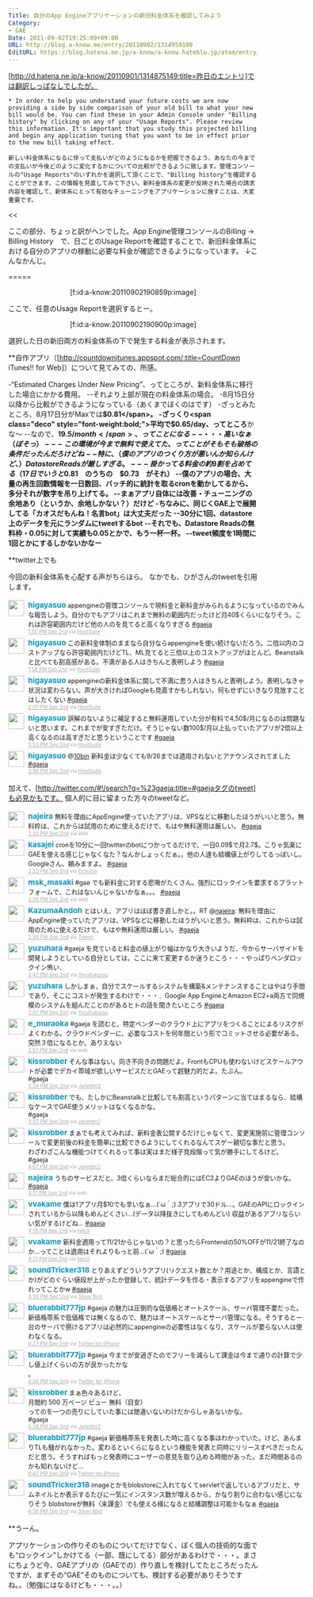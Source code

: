 ```yaml
---
Title: 自分のApp Engineアプリケーションの新旧料金体系を確認してみよう
Category:
- GAE
Date: 2011-09-02T19:25:09+09:00
URL: http://blog.a-know.me/entry/20110902/1314959109
EditURL: https://blog.hatena.ne.jp/a-know/a-know.hateblo.jp/atom/entry/12921228815727979469
---
```




[http://d.hatena.ne.jp/a-know/20110901/1314875149:title=昨日のエントリ]では翻訳しっぱなしでしたが。


>>
    * In order to help you understand your future costs we are now providing a side by side comparison of your old bill to what your new bill would be. You can find these in your Admin Console under "Billing history" by clicking on any of your "Usage Reports". Please review this information. It's important that you study this projected billing and begin any application tuning that you want to be in effect prior to the new bill taking effect.
    
    新しい料金体系になるに伴って支払いがどのようになるかを把握できるよう、あなたの今までの支払いが今後どのように変化するかについての比較ができるように致します。管理コンソールの"Usage Reports"のいずれかを選択して頂くことで、"Billing history"を確認することができます。この情報を見直してみて下さい。新料金体系の変更が反映された場合の請求内容を確認して、新体系にとって有効なチューニングをアプリケーションに施すことは、大変重要です。
<<


ここの部分、ちょっと訳がヘンでした。App Engine管理コンソールのBilling -> Billing History　で、日ごとのUsage Reportを確認することで、新旧料金体系における自分のアプリの稼動に必要な料金が確認できるようになっています。
↓こんなかんじ。

=====

<div align=center>
[f:id:a-know:20110902190859p:image]
</div>


ここで、任意のUsage Reportを選択するとー。


<div align=center>
[f:id:a-know:20110902190900p:image]
</div>


選択した日の新旧両方の料金体系の下で発生する料金が表示されます。



**自作アプリ（[http://countdownitunes.appspot.com/:title=CountDown iTunes!! for Web]）について見てみての、所感。

-“Estimated Charges Under New Pricing”、ってところが、新料金体系に移行した場合にかかる費用。
--それより上部が現在の料金体系の場合。
-8月15日分以降から比較ができるようになっている（あくまでぼくのはです）
-ざっとみたところ、8月17日分がMaxでは<span class="deco" style="font-weight:bold;">$0.81</span>。
-ざっくり<span class="deco" style="font-weight:bold;">平均で$0.65/day、ってところ</span>かな〜
--なので、<span class="deco" style="font-weight:bold;">$19.5/month</span>、ってことになる
--・・・高いなぁ（ぼそっ）
---この環境が今まで無料で使えてた、ってことがそもそも破格の条件だったんだろけどね
--特に、（僕のアプリのつくり方が悪いんか知らんけど、）Datastore Readsが厳しすぎる。
---掛かってる料金の約9割を占めてる（17日でいうと$0.81　のうちの　$0.73　がそれ）
--僕のアプリの場合、大量の再生回数情報を一日数回、バッチ的に統計を取るcronを動かしてるから、多分それが数字を吊り上げてる。
--まぁアプリ自体には改善・チューニングの余地あり（というか、余地しかない？）だけど
-ちなみに、同じくGAE上で展開してる「カオスだもんね！名言bot」は大丈夫だった
--30分に1回、datastore上のデータを元にランダムにtweetするbot
--それでも、Datastore Readsの無料枠・0.05に対して実績も0.05とかで、もう一杯一杯。
--tweet頻度を1時間に1回とかにするしかないかなー


**twitter上でも

今回の新料金体系を心配する声がちらほら。
なかでも、ひがさんのtweetを引用します。

<div align=center>
<ol id="div_table_01" class="matome row2" style="width:600px;text-align:left;border-bottom:1px solid #f5f5f5;list-style-type: none; padding-left: 0px;">
<li class="matome-tweet" style="border-top:1px solid #f5f5f5;min-height:34px;padding:3px 0px;clear:both;">
<div class="matome-icon" style="float:left;margin-right:8px;">
<a href="http://twitter.com/higayasuo"><img src="//usericons.relucks.org/twitter/higayasuo" height="32" width="32" style="vertical-align:text-top;border-style:none;"></a>
</div>
<span class="matome-status-body" style="display:block;width:560px;overflow:hidden;margin-left:40px;">
<div class="matome-status-content" style="font-size:0.9em;"><div class="entry-content">
<strong><a href="http://twitter.com/higayasuo" class="screen-name" style="font-size:1.2em;color:#0099cc;text-decoration: none;">higayasuo</a></strong> appengineの管理コンソールで現料金と新料金がみられるようになっているのでみんな報告しよう。自分のでもアプリはこれまで無料の範囲内だったけど月40$くらいになりそう。これは許容範囲内だけど他の人のを見てると高くなりすぎる <a href="http://twitter.com/#search?q=%23gaeja" target="_blank">#gaeja</a>
</div></div>
<div class="matome-status-data" style="font-size:x-small;">
<div class="matome-published timestamp" style="line-height:120%;">
<a class="matome-entry-date" href="http://twitter.com/higayasuo/status/109488238829371392" style="color:#a9a9a9;">1:50 PM Sep 2nd</a> <span class="matome-source" style="color:#a9a9a9;">via <a href="http://www.hootsuite.com" style="color:#a9a9a9;" rel="nofollow">HootSuite</a></span>
</div></div></span></li>
<li class="matome-tweet" style="border-top:1px solid #f5f5f5;min-height:34px;padding:3px 0px;clear:both;">
<div class="matome-icon" style="float:left;margin-right:8px;">
<a href="http://twitter.com/higayasuo"><img src="//usericons.relucks.org/twitter/higayasuo" height="32" width="32" style="vertical-align:text-top;border-style:none;"></a>
</div>
<span class="matome-status-body" style="display:block;width:560px;overflow:hidden;margin-left:40px;">
<div class="matome-status-content" style="font-size:0.9em;"><div class="entry-content">
<strong><a href="http://twitter.com/higayasuo" class="screen-name" style="font-size:1.2em;color:#0099cc;text-decoration: none;">higayasuo</a></strong> この新料金体制のままなら自分ならappengineを使い続けないだろう。二倍以内のコストアップなら許容範囲内だけどTL、ML見てると三倍以上のコストアップがほとんど。Beanstalkと比べても割高感がある。不満がある人はきちんと表明しよう <a href="http://twitter.com/#search?q=%23gaeja" target="_blank">#gaeja</a>
</div></div>
<div class="matome-status-data" style="font-size:x-small;">
<div class="matome-published timestamp" style="line-height:120%;">
<a class="matome-entry-date" href="http://twitter.com/higayasuo/status/109490256709038080" style="color:#a9a9a9;">1:58 PM Sep 2nd</a> <span class="matome-source" style="color:#a9a9a9;">via <a href="http://www.hootsuite.com" style="color:#a9a9a9;" rel="nofollow">HootSuite</a></span>
</div></div></span></li>
<li class="matome-tweet" style="border-top:1px solid #f5f5f5;min-height:34px;padding:3px 0px;clear:both;">
<div class="matome-icon" style="float:left;margin-right:8px;">
<a href="http://twitter.com/higayasuo"><img src="//usericons.relucks.org/twitter/higayasuo" height="32" width="32" style="vertical-align:text-top;border-style:none;"></a>
</div>
<span class="matome-status-body" style="display:block;width:560px;overflow:hidden;margin-left:40px;">
<div class="matome-status-content" style="font-size:0.9em;"><div class="entry-content">
<strong><a href="http://twitter.com/higayasuo" class="screen-name" style="font-size:1.2em;color:#0099cc;text-decoration: none;">higayasuo</a></strong> appengineの新料金体系に関して不満に思う人はきちんと表明しよう。表明しなきゃ状況は変わらない。声が大きければGoogleも見直すかもしれない。何もせずにいきなり見放すことはしたくない <a href="http://twitter.com/#search?q=%23gaeja" target="_blank">#gaeja</a>
</div></div>
<div class="matome-status-data" style="font-size:x-small;">
<div class="matome-published timestamp" style="line-height:120%;">
<a class="matome-entry-date" href="http://twitter.com/higayasuo/status/109492625735811072" style="color:#a9a9a9;">2:07 PM Sep 2nd</a> <span class="matome-source" style="color:#a9a9a9;">via <a href="http://www.hootsuite.com" style="color:#a9a9a9;" rel="nofollow">HootSuite</a></span>
</div></div></span></li>
<li class="matome-tweet" style="border-top:1px solid #f5f5f5;min-height:34px;padding:3px 0px;clear:both;">
<div class="matome-icon" style="float:left;margin-right:8px;">
<a href="http://twitter.com/higayasuo"><img src="//usericons.relucks.org/twitter/higayasuo" height="32" width="32" style="vertical-align:text-top;border-style:none;"></a>
</div>
<span class="matome-status-body" style="display:block;width:560px;overflow:hidden;margin-left:40px;">
<div class="matome-status-content" style="font-size:0.9em;"><div class="entry-content">
<strong><a href="http://twitter.com/higayasuo" class="screen-name" style="font-size:1.2em;color:#0099cc;text-decoration: none;">higayasuo</a></strong> 誤解のないように補足すると無料運用していた分が有料で4,50$/月になるのは問題ないと思います。これまでが安すぎただけ。そうじゃない数100$/月以上払っていたアプリが2倍以上高くなるのは高すぎだと思うということです <a href="http://twitter.com/#search?q=%23gaeja" target="_blank">#gaeja</a>
</div></div>
<div class="matome-status-data" style="font-size:x-small;">
<div class="matome-published timestamp" style="line-height:120%;">
<a class="matome-entry-date" href="http://twitter.com/higayasuo/status/109514335679819776" style="color:#a9a9a9;">3:33 PM Sep 2nd</a> <span class="matome-source" style="color:#a9a9a9;">via <a href="http://www.hootsuite.com" style="color:#a9a9a9;" rel="nofollow">HootSuite</a></span>
</div></div></span></li>
<li class="matome-tweet" style="border-top:1px solid #f5f5f5;min-height:34px;padding:3px 0px;clear:both;">
<div class="matome-icon" style="float:left;margin-right:8px;">
<a href="http://twitter.com/higayasuo"><img src="//usericons.relucks.org/twitter/higayasuo" height="32" width="32" style="vertical-align:text-top;border-style:none;"></a>
</div>
<span class="matome-status-body" style="display:block;width:560px;overflow:hidden;margin-left:40px;">
<div class="matome-status-content" style="font-size:0.9em;"><div class="entry-content">
<strong><a href="http://twitter.com/higayasuo" class="screen-name" style="font-size:1.2em;color:#0099cc;text-decoration: none;">higayasuo</a></strong> @<a href="http://twitter.com/10bin" target="_blank">10bin</a> 新料金は少なくても9/26までは適用されないとアナウンスされてました <a href="http://twitter.com/#search?q=%23gaeja" target="_blank">#gaeja</a>
</div></div>
<div class="matome-status-data" style="font-size:x-small;">
<div class="matome-published timestamp" style="line-height:120%;">
<a class="matome-entry-date" href="http://twitter.com/higayasuo/status/109514910991523841" style="color:#a9a9a9;">3:36 PM Sep 2nd</a> <span class="matome-source" style="color:#a9a9a9;">via <a href="http://www.hootsuite.com" style="color:#a9a9a9;" rel="nofollow">HootSuite</a></span>
</div></div></span></li>
</ol></div>



加えて、[http://twitter.com/#!/search?q=%23gaeja:title=#gaejaタグのtweet]も必見かもです。
個人的に目に留まった方々のtweetなど。

<div align=center>
<ol id="div_table_01" class="matome row2" style="width:600px;text-align:left;border-bottom:1px solid #f5f5f5;list-style-type: none; padding-left: 0px;">
<li class="matome-tweet" style="border-top:1px solid #f5f5f5;min-height:34px;padding:3px 0px;clear:both;">
<div class="matome-icon" style="float:left;margin-right:8px;">
<a href="http://twitter.com/najeira"><img src="//usericons.relucks.org/twitter/najeira" height="32" width="32" style="vertical-align:text-top;border-style:none;"></a>
</div>
<span class="matome-status-body" style="display:block;width:560px;overflow:hidden;margin-left:40px;">
<div class="matome-status-content" style="font-size:0.9em;"><div class="entry-content">
<strong><a href="http://twitter.com/najeira" class="screen-name" style="font-size:1.2em;color:#0099cc;text-decoration: none;">najeira</a></strong> 無料を理由にAppEngine使っていたアプリは、VPSなどに移動したほうがいいと思う。無料枠は、これからは試用のために使えるだけで、もはや無料運用は厳しい。 <a href="http://twitter.com/#search?q=%23gaeja" target="_blank">#gaeja</a>
</div></div>
<div class="matome-status-data" style="font-size:x-small;">
<div class="matome-published timestamp" style="line-height:120%;">
<a class="matome-entry-date" href="http://twitter.com/najeira/status/109495891857121280" style="color:#a9a9a9;">2:20 PM Sep 2nd</a> <span class="matome-source" style="color:#a9a9a9;">via web</span>
</div></div></span></li>
<li class="matome-tweet" style="border-top:1px solid #f5f5f5;min-height:34px;padding:3px 0px;clear:both;">
<div class="matome-icon" style="float:left;margin-right:8px;">
<a href="http://twitter.com/kasajei"><img src="//usericons.relucks.org/twitter/kasajei" height="32" width="32" style="vertical-align:text-top;border-style:none;"></a>
</div>
<span class="matome-status-body" style="display:block;width:560px;overflow:hidden;margin-left:40px;">
<div class="matome-status-content" style="font-size:0.9em;"><div class="entry-content">
<strong><a href="http://twitter.com/kasajei" class="screen-name" style="font-size:1.2em;color:#0099cc;text-decoration: none;">kasajei</a></strong> cronを10分に一回twitterのbotにつかってるだけで、一日0.09$で月2.7$。こりゃ気楽にGAEを使える感じじゃなくなた？なんかしょっくだぁ。。他の人達も結構値上がりしてるっぽいし。Googleさん、頼みますよ。 <a href="http://twitter.com/#search?q=%23gaeja" target="_blank">#gaeja</a>
</div></div>
<div class="matome-status-data" style="font-size:x-small;">
<div class="matome-published timestamp" style="line-height:120%;">
<a class="matome-entry-date" href="http://twitter.com/kasajei/status/109495906138734592" style="color:#a9a9a9;">2:20 PM Sep 2nd</a> <span class="matome-source" style="color:#a9a9a9;">via <a href="http://www.echofon.com/" style="color:#a9a9a9;" rel="nofollow">Echofon</a></span>
</div></div></span></li>
<li class="matome-tweet" style="border-top:1px solid #f5f5f5;min-height:34px;padding:3px 0px;clear:both;">
<div class="matome-icon" style="float:left;margin-right:8px;">
<a href="http://twitter.com/msk_masaki"><img src="//usericons.relucks.org/twitter/msk_masaki" height="32" width="32" style="vertical-align:text-top;border-style:none;"></a>
</div>
<span class="matome-status-body" style="display:block;width:560px;overflow:hidden;margin-left:40px;">
<div class="matome-status-content" style="font-size:0.9em;"><div class="entry-content">
<strong><a href="http://twitter.com/msk_masaki" class="screen-name" style="font-size:1.2em;color:#0099cc;text-decoration: none;">msk_masaki</a></strong> #gae でも新料金に対する悲鳴がたくさん。強烈にロックインを要求するプラットフォームで、これはないんじゃないかなぁ。。。 <a href="http://twitter.com/#search?q=%23gaeja" target="_blank">#gaeja</a>
</div></div>
<div class="matome-status-data" style="font-size:x-small;">
<div class="matome-published timestamp" style="line-height:120%;">
<a class="matome-entry-date" href="http://twitter.com/msk_masaki/status/109498212682969088" style="color:#a9a9a9;">2:29 PM Sep 2nd</a> <span class="matome-source" style="color:#a9a9a9;">via web</span>
</div></div></span></li>
<li class="matome-tweet" style="border-top:1px solid #f5f5f5;min-height:34px;padding:3px 0px;clear:both;">
<div class="matome-icon" style="float:left;margin-right:8px;">
<a href="http://twitter.com/KazumaAndoh"><img src="//usericons.relucks.org/twitter/KazumaAndoh" height="32" width="32" style="vertical-align:text-top;border-style:none;"></a>
</div>
<span class="matome-status-body" style="display:block;width:560px;overflow:hidden;margin-left:40px;">
<div class="matome-status-content" style="font-size:0.9em;"><div class="entry-content">
<strong><a href="http://twitter.com/KazumaAndoh" class="screen-name" style="font-size:1.2em;color:#0099cc;text-decoration: none;">KazumaAndoh</a></strong> とはいえ、アプリはほぼ書き直しかと。。RT @<a href="http://twitter.com/najeira" target="_blank">najeira</a>: 無料を理由にAppEngine使っていたアプリは、VPSなどに移動したほうがいいと思う。無料枠は、これからは試用のために使えるだけで、もはや無料運用は厳しい。 <a href="http://twitter.com/#search?q=%23gaeja" target="_blank">#gaeja</a>
</div></div>
<div class="matome-status-data" style="font-size:x-small;">
<div class="matome-published timestamp" style="line-height:120%;">
<a class="matome-entry-date" href="http://twitter.com/KazumaAndoh/status/109498435547312128" style="color:#a9a9a9;">2:30 PM Sep 2nd</a> <span class="matome-source" style="color:#a9a9a9;">via <a href="http://sourceforge.jp/projects/tween/wiki/FrontPage" style="color:#a9a9a9;" rel="nofollow">Tween</a></span>
</div></div></span></li>
<li class="matome-tweet" style="border-top:1px solid #f5f5f5;min-height:34px;padding:3px 0px;clear:both;">
<div class="matome-icon" style="float:left;margin-right:8px;">
<a href="http://twitter.com/yuzuhara"><img src="//usericons.relucks.org/twitter/yuzuhara" height="32" width="32" style="vertical-align:text-top;border-style:none;"></a>
</div>
<span class="matome-status-body" style="display:block;width:560px;overflow:hidden;margin-left:40px;">
<div class="matome-status-content" style="font-size:0.9em;"><div class="entry-content">
<strong><a href="http://twitter.com/yuzuhara" class="screen-name" style="font-size:1.2em;color:#0099cc;text-decoration: none;">yuzuhara</a></strong> #gaeja を見ていると料金の値上がり幅はかなり大きいようだ．今からサーバサイドを開発しようとしている自分としては，ここに来て変更するか迷うところ・・・やっぱりベンダロックイン怖い．
</div></div>
<div class="matome-status-data" style="font-size:x-small;">
<div class="matome-published timestamp" style="line-height:120%;">
<a class="matome-entry-date" href="http://twitter.com/yuzuhara/status/109501459820838912" style="color:#a9a9a9;">2:42 PM Sep 2nd</a> <span class="matome-source" style="color:#a9a9a9;">via <a href="http://sites.google.com/site/yorufukurou/" style="color:#a9a9a9;" rel="nofollow">YoruFukurou</a></span>
</div></div></span></li>
<li class="matome-tweet" style="border-top:1px solid #f5f5f5;min-height:34px;padding:3px 0px;clear:both;">
<div class="matome-icon" style="float:left;margin-right:8px;">
<a href="http://twitter.com/yuzuhara"><img src="//usericons.relucks.org/twitter/yuzuhara" height="32" width="32" style="vertical-align:text-top;border-style:none;"></a>
</div>
<span class="matome-status-body" style="display:block;width:560px;overflow:hidden;margin-left:40px;">
<div class="matome-status-content" style="font-size:0.9em;"><div class="entry-content">
<strong><a href="http://twitter.com/yuzuhara" class="screen-name" style="font-size:1.2em;color:#0099cc;text-decoration: none;">yuzuhara</a></strong> しかしまぁ，自分でスケールするシステムを構築&amp;メンテナンスすることはやはり手間であり，そこにコストが発生するわけで・・・．Google App EngineとAmazon EC2+a両方で同規模のシステムを組んだことのがあるヒトの話を聞きたいところ <a href="http://twitter.com/#search?q=%23gaeja" target="_blank">#gaeja</a>
</div></div>
<div class="matome-status-data" style="font-size:x-small;">
<div class="matome-published timestamp" style="line-height:120%;">
<a class="matome-entry-date" href="http://twitter.com/yuzuhara/status/109502601640415233" style="color:#a9a9a9;">2:47 PM Sep 2nd</a> <span class="matome-source" style="color:#a9a9a9;">via <a href="http://sites.google.com/site/yorufukurou/" style="color:#a9a9a9;" rel="nofollow">YoruFukurou</a></span>
</div></div></span></li>
<li class="matome-tweet" style="border-top:1px solid #f5f5f5;min-height:34px;padding:3px 0px;clear:both;">
<div class="matome-icon" style="float:left;margin-right:8px;">
<a href="http://twitter.com/e_muraoka"><img src="//usericons.relucks.org/twitter/e_muraoka" height="32" width="32" style="vertical-align:text-top;border-style:none;"></a>
</div>
<span class="matome-status-body" style="display:block;width:560px;overflow:hidden;margin-left:40px;">
<div class="matome-status-content" style="font-size:0.9em;"><div class="entry-content">
<strong><a href="http://twitter.com/e_muraoka" class="screen-name" style="font-size:1.2em;color:#0099cc;text-decoration: none;">e_muraoka</a></strong> #gaeja を読むと、特定ベンダーのクラウド上にアプリをつくることによるリスクがよくわかる。クラウドベンダーに、必要なコストを何年間という形でコミットさせる必要がある。突然３倍になるとか、ありえない
</div></div>
<div class="matome-status-data" style="font-size:x-small;">
<div class="matome-published timestamp" style="line-height:120%;">
<a class="matome-entry-date" href="http://twitter.com/e_muraoka/status/109505315338334208" style="color:#a9a9a9;">2:57 PM Sep 2nd</a> <span class="matome-source" style="color:#a9a9a9;">via web</span>
</div></div></span></li>
<li class="matome-tweet" style="border-top:1px solid #f5f5f5;min-height:34px;padding:3px 0px;clear:both;">
<div class="matome-icon" style="float:left;margin-right:8px;">
<a href="http://twitter.com/kissrobber"><img src="//usericons.relucks.org/twitter/kissrobber" height="32" width="32" style="vertical-align:text-top;border-style:none;"></a>
</div>
<span class="matome-status-body" style="display:block;width:560px;overflow:hidden;margin-left:40px;">
<div class="matome-status-content" style="font-size:0.9em;"><div class="entry-content">
<strong><a href="http://twitter.com/kissrobber" class="screen-name" style="font-size:1.2em;color:#0099cc;text-decoration: none;">kissrobber</a></strong> そんな事はない。向き不向きの問題だよ。FrontもCPUも使わないけどスケールアウトが必要でデカイ帯域が欲しいサービスだとGAEって超魅力的だよ。たぶん。<br>#gaeja
</div></div>
<div class="matome-status-data" style="font-size:x-small;">
<div class="matome-published timestamp" style="line-height:120%;">
<a class="matome-entry-date" href="http://twitter.com/kissrobber/status/109514507977637888" style="color:#a9a9a9;">3:34 PM Sep 2nd</a> <span class="matome-source" style="color:#a9a9a9;">via <a href="http://janetter.net/" style="color:#a9a9a9;" rel="nofollow">Janetter2</a></span>
</div></div></span></li>
<li class="matome-tweet" style="border-top:1px solid #f5f5f5;min-height:34px;padding:3px 0px;clear:both;">
<div class="matome-icon" style="float:left;margin-right:8px;">
<a href="http://twitter.com/kissrobber"><img src="//usericons.relucks.org/twitter/kissrobber" height="32" width="32" style="vertical-align:text-top;border-style:none;"></a>
</div>
<span class="matome-status-body" style="display:block;width:560px;overflow:hidden;margin-left:40px;">
<div class="matome-status-content" style="font-size:0.9em;"><div class="entry-content">
<strong><a href="http://twitter.com/kissrobber" class="screen-name" style="font-size:1.2em;color:#0099cc;text-decoration: none;">kissrobber</a></strong> でも、たしかにBeanstalkと比較しても割高というパターンに当てはまるなら、結構なケースでGAE使うメリットはなくなるかな。<br>#gaeja
</div></div>
<div class="matome-status-data" style="font-size:x-small;">
<div class="matome-published timestamp" style="line-height:120%;">
<a class="matome-entry-date" href="http://twitter.com/kissrobber/status/109515258086952960" style="color:#a9a9a9;">3:37 PM Sep 2nd</a> <span class="matome-source" style="color:#a9a9a9;">via <a href="http://janetter.net/" style="color:#a9a9a9;" rel="nofollow">Janetter2</a></span>
</div></div></span></li>
<li class="matome-tweet" style="border-top:1px solid #f5f5f5;min-height:34px;padding:3px 0px;clear:both;">
<div class="matome-icon" style="float:left;margin-right:8px;">
<a href="http://twitter.com/kissrobber"><img src="//usericons.relucks.org/twitter/kissrobber" height="32" width="32" style="vertical-align:text-top;border-style:none;"></a>
</div>
<span class="matome-status-body" style="display:block;width:560px;overflow:hidden;margin-left:40px;">
<div class="matome-status-content" style="font-size:0.9em;"><div class="entry-content">
<strong><a href="http://twitter.com/kissrobber" class="screen-name" style="font-size:1.2em;color:#0099cc;text-decoration: none;">kissrobber</a></strong> まぁでも考えてみれば、新料金表公開するだけじゃなくて、変更実施前に管理コンソールで変更前後の料金を簡単に比較できるようにしてくれるなんてスゲー親切な事だと思う。<br>わざわざこんな機能つけてくれるって事は実はまだ様子見段階って気が勝手にしてるけど。<br>#gaeja
</div></div>
<div class="matome-status-data" style="font-size:x-small;">
<div class="matome-published timestamp" style="line-height:120%;">
<a class="matome-entry-date" href="http://twitter.com/kissrobber/status/109522795121229824" style="color:#a9a9a9;">4:07 PM Sep 2nd</a> <span class="matome-source" style="color:#a9a9a9;">via <a href="http://janetter.net/" style="color:#a9a9a9;" rel="nofollow">Janetter2</a></span>
</div></div></span></li>
<li class="matome-tweet" style="border-top:1px solid #f5f5f5;min-height:34px;padding:3px 0px;clear:both;">
<div class="matome-icon" style="float:left;margin-right:8px;">
<a href="http://twitter.com/najeira"><img src="//usericons.relucks.org/twitter/najeira" height="32" width="32" style="vertical-align:text-top;border-style:none;"></a>
</div>
<span class="matome-status-body" style="display:block;width:560px;overflow:hidden;margin-left:40px;">
<div class="matome-status-content" style="font-size:0.9em;"><div class="entry-content">
<strong><a href="http://twitter.com/najeira" class="screen-name" style="font-size:1.2em;color:#0099cc;text-decoration: none;">najeira</a></strong> うちのサービスだと、3倍くらいならまだ総合的にはEC2よりGAEのほうが安いかな。 <a href="http://twitter.com/#search?q=%23gaeja" target="_blank">#gaeja</a>
</div></div>
<div class="matome-status-data" style="font-size:x-small;">
<div class="matome-published timestamp" style="line-height:120%;">
<a class="matome-entry-date" href="http://twitter.com/najeira/status/109525435959881728" style="color:#a9a9a9;">4:17 PM Sep 2nd</a> <span class="matome-source" style="color:#a9a9a9;">via web</span>
</div></div></span></li>
<li class="matome-tweet" style="border-top:1px solid #f5f5f5;min-height:34px;padding:3px 0px;clear:both;">
<div class="matome-icon" style="float:left;margin-right:8px;">
<a href="http://twitter.com/vvakame"><img src="//usericons.relucks.org/twitter/vvakame" height="32" width="32" style="vertical-align:text-top;border-style:none;"></a>
</div>
<span class="matome-status-body" style="display:block;width:560px;overflow:hidden;margin-left:40px;">
<div class="matome-status-content" style="font-size:0.9em;"><div class="entry-content">
<strong><a href="http://twitter.com/vvakame" class="screen-name" style="font-size:1.2em;color:#0099cc;text-decoration: none;">vvakame</a></strong> 僕は1アプリ月$10でも辛いなぁ…(´ω｀;) 3アプリで30ドル…。GAEのAPIにロックインされているから以降もめんどくさい…(データ以降抜きにしてもめんどい) 収益があるアプリならいい気がするけどね… <a href="http://twitter.com/#search?q=%23gaeja" target="_blank">#gaeja</a>
</div></div>
<div class="matome-status-data" style="font-size:x-small;">
<div class="matome-published timestamp" style="line-height:120%;">
<a class="matome-entry-date" href="http://twitter.com/vvakame/status/109525717217316864" style="color:#a9a9a9;">4:19 PM Sep 2nd</a> <span class="matome-source" style="color:#a9a9a9;">via <a href="http://www.geocities.jp/twicli/" style="color:#a9a9a9;" rel="nofollow">twicli</a></span>
</div></div></span></li>
<li class="matome-tweet" style="border-top:1px solid #f5f5f5;min-height:34px;padding:3px 0px;clear:both;">
<div class="matome-icon" style="float:left;margin-right:8px;">
<a href="http://twitter.com/vvakame"><img src="//usericons.relucks.org/twitter/vvakame" height="32" width="32" style="vertical-align:text-top;border-style:none;"></a>
</div>
<span class="matome-status-body" style="display:block;width:560px;overflow:hidden;margin-left:40px;">
<div class="matome-status-content" style="font-size:0.9em;"><div class="entry-content">
<strong><a href="http://twitter.com/vvakame" class="screen-name" style="font-size:1.2em;color:#0099cc;text-decoration: none;">vvakame</a></strong> 新料金適用って11/21からじゃないの？と思ったらFrontendの50%OFFが11/21終了なのか…ってことは適用はそれよりもっと前…(´ω｀;) <a href="http://twitter.com/#search?q=%23gaeja" target="_blank">#gaeja</a>
</div></div>
<div class="matome-status-data" style="font-size:x-small;">
<div class="matome-published timestamp" style="line-height:120%;">
<a class="matome-entry-date" href="http://twitter.com/vvakame/status/109526225113980928" style="color:#a9a9a9;">4:21 PM Sep 2nd</a> <span class="matome-source" style="color:#a9a9a9;">via <a href="http://www.geocities.jp/twicli/" style="color:#a9a9a9;" rel="nofollow">twicli</a></span>
</div></div></span></li>
<li class="matome-tweet" style="border-top:1px solid #f5f5f5;min-height:34px;padding:3px 0px;clear:both;">
<div class="matome-icon" style="float:left;margin-right:8px;">
<a href="http://twitter.com/soundTricker318"><img src="//usericons.relucks.org/twitter/soundTricker318" height="32" width="32" style="vertical-align:text-top;border-style:none;"></a>
</div>
<span class="matome-status-body" style="display:block;width:560px;overflow:hidden;margin-left:40px;">
<div class="matome-status-content" style="font-size:0.9em;"><div class="entry-content">
<strong><a href="http://twitter.com/soundTricker318" class="screen-name" style="font-size:1.2em;color:#0099cc;text-decoration: none;">soundTricker318</a></strong> とりあえずどういうアプリ(リクエスト数とか？用途とか、構成とか、言語とか)がどのぐらい値段が上がったか登録して、統計データを作る・表示するアプリをappengineで作れってことかw <a href="http://twitter.com/#search?q=%23gaeja" target="_blank">#gaeja</a>
</div></div>
<div class="matome-status-data" style="font-size:x-small;">
<div class="matome-published timestamp" style="line-height:120%;">
<a class="matome-entry-date" href="http://twitter.com/soundTricker318/status/109527550740529152" style="color:#a9a9a9;">4:26 PM Sep 2nd</a> <span class="matome-source" style="color:#a9a9a9;">via <a href="https://chrome.google.com/extensions/detail/encaiiljifbdbjlphpgpiimidegddhic" style="color:#a9a9a9;" rel="nofollow">Silver Bird</a></span>
</div></div></span></li>
<li class="matome-tweet" style="border-top:1px solid #f5f5f5;min-height:34px;padding:3px 0px;clear:both;">
<div class="matome-icon" style="float:left;margin-right:8px;">
<a href="http://twitter.com/bluerabbit777jp"><img src="//usericons.relucks.org/twitter/bluerabbit777jp" height="32" width="32" style="vertical-align:text-top;border-style:none;"></a>
</div>
<span class="matome-status-body" style="display:block;width:560px;overflow:hidden;margin-left:40px;">
<div class="matome-status-content" style="font-size:0.9em;"><div class="entry-content">
<strong><a href="http://twitter.com/bluerabbit777jp" class="screen-name" style="font-size:1.2em;color:#0099cc;text-decoration: none;">bluerabbit777jp</a></strong> #gaeja の魅力は圧倒的な低価格とオートスケール、サーバ管理不要だった。新価格帯系で低価格では無くなるので、魅力はオートスケールとサーバ管理になる。そうすると一台のサーバで捌けるアプリは必然的にappengineの必要性はなくなり、スケールが要らない人は使わなくなる。
</div></div>
<div class="matome-status-data" style="font-size:x-small;">
<div class="matome-published timestamp" style="line-height:120%;">
<a class="matome-entry-date" href="http://twitter.com/bluerabbit777jp/status/109558114486984704" style="color:#a9a9a9;">6:27 PM Sep 2nd</a> <span class="matome-source" style="color:#a9a9a9;">via <a href="http://twitter.com/#!/download/iphone" style="color:#a9a9a9;" rel="nofollow">Twitter for iPhone</a></span>
</div></div></span></li>
<li class="matome-tweet" style="border-top:1px solid #f5f5f5;min-height:34px;padding:3px 0px;clear:both;">
<div class="matome-icon" style="float:left;margin-right:8px;">
<a href="http://twitter.com/bluerabbit777jp"><img src="//usericons.relucks.org/twitter/bluerabbit777jp" height="32" width="32" style="vertical-align:text-top;border-style:none;"></a>
</div>
<span class="matome-status-body" style="display:block;width:560px;overflow:hidden;margin-left:40px;">
<div class="matome-status-content" style="font-size:0.9em;"><div class="entry-content">
<strong><a href="http://twitter.com/bluerabbit777jp" class="screen-name" style="font-size:1.2em;color:#0099cc;text-decoration: none;">bluerabbit777jp</a></strong> #gaeja 今までが安過ぎたのでフリーを減らして課金は今まで通りの計算で少し値上げくらいの方が良かったかな<br>。
</div></div>
<div class="matome-status-data" style="font-size:x-small;">
<div class="matome-published timestamp" style="line-height:120%;">
<a class="matome-entry-date" href="http://twitter.com/bluerabbit777jp/status/109560193989353472" style="color:#a9a9a9;">6:36 PM Sep 2nd</a> <span class="matome-source" style="color:#a9a9a9;">via <a href="http://twitter.com/#!/download/iphone" style="color:#a9a9a9;" rel="nofollow">Twitter for iPhone</a></span>
</div></div></span></li>
<li class="matome-tweet" style="border-top:1px solid #f5f5f5;min-height:34px;padding:3px 0px;clear:both;">
<div class="matome-icon" style="float:left;margin-right:8px;">
<a href="http://twitter.com/kissrobber"><img src="//usericons.relucks.org/twitter/kissrobber" height="32" width="32" style="vertical-align:text-top;border-style:none;"></a>
</div>
<span class="matome-status-body" style="display:block;width:560px;overflow:hidden;margin-left:40px;">
<div class="matome-status-content" style="font-size:0.9em;"><div class="entry-content">
<strong><a href="http://twitter.com/kissrobber" class="screen-name" style="font-size:1.2em;color:#0099cc;text-decoration: none;">kissrobber</a></strong> まぁ色々あるけど、<br>月間約 500 万ページ ビュー 無料（目安）<br>ってのを一つの売りにしていた事には間違いないわけだからしゃあないかな。<br>#gaeja
</div></div>
<div class="matome-status-data" style="font-size:x-small;">
<div class="matome-published timestamp" style="line-height:120%;">
<a class="matome-entry-date" href="http://twitter.com/kissrobber/status/109560791207919616" style="color:#a9a9a9;">6:38 PM Sep 2nd</a> <span class="matome-source" style="color:#a9a9a9;">via <a href="http://janetter.net/" style="color:#a9a9a9;" rel="nofollow">Janetter2</a></span>
</div></div></span></li>
<li class="matome-tweet" style="border-top:1px solid #f5f5f5;min-height:34px;padding:3px 0px;clear:both;">
<div class="matome-icon" style="float:left;margin-right:8px;">
<a href="http://twitter.com/bluerabbit777jp"><img src="//usericons.relucks.org/twitter/bluerabbit777jp" height="32" width="32" style="vertical-align:text-top;border-style:none;"></a>
</div>
<span class="matome-status-body" style="display:block;width:560px;overflow:hidden;margin-left:40px;">
<div class="matome-status-content" style="font-size:0.9em;"><div class="entry-content">
<strong><a href="http://twitter.com/bluerabbit777jp" class="screen-name" style="font-size:1.2em;color:#0099cc;text-decoration: none;">bluerabbit777jp</a></strong> #gaeja 新価格帯系を発表した時に高くなる事はわかっていた。けど、あんまりTLも騒がれなかった。変わるといくらになるという機能を発表と同時にリリースすべきだったんだと思う。そうすればもっと発表時にユーザーの意見を取り込める時間があった。まだ時間あるのかも知れないけど...
</div></div>
<div class="matome-status-data" style="font-size:x-small;">
<div class="matome-published timestamp" style="line-height:120%;">
<a class="matome-entry-date" href="http://twitter.com/bluerabbit777jp/status/109563081604071424" style="color:#a9a9a9;">6:47 PM Sep 2nd</a> <span class="matome-source" style="color:#a9a9a9;">via <a href="http://twitter.com/#!/download/iphone" style="color:#a9a9a9;" rel="nofollow">Twitter for iPhone</a></span>
</div></div></span></li>
<li class="matome-tweet" style="border-top:1px solid #f5f5f5;min-height:34px;padding:3px 0px;clear:both;">
<div class="matome-icon" style="float:left;margin-right:8px;">
<a href="http://twitter.com/soundTricker318"><img src="//usericons.relucks.org/twitter/soundTricker318" height="32" width="32" style="vertical-align:text-top;border-style:none;"></a>
</div>
<span class="matome-status-body" style="display:block;width:560px;overflow:hidden;margin-left:40px;">
<div class="matome-status-content" style="font-size:0.9em;"><div class="entry-content">
<strong><a href="http://twitter.com/soundTricker318" class="screen-name" style="font-size:1.2em;color:#0099cc;text-decoration: none;">soundTricker318</a></strong> imageとかをblobstoreに入れてなくてservletで返しているアプリだと、サムネイルとか表示するたびに一気にインスタンス数が増えるから、かなり割りに合わない感じになりそう blobstoreが無料（未課金）でも使える様になると結構調整は可能かもなぁ <a href="http://twitter.com/#search?q=%23gaeja" target="_blank">#gaeja</a>
</div></div>
<div class="matome-status-data" style="font-size:x-small;">
<div class="matome-published timestamp" style="line-height:120%;">
<a class="matome-entry-date" href="http://twitter.com/soundTricker318/status/109565739916197888" style="color:#a9a9a9;">6:58 PM Sep 2nd</a> <span class="matome-source" style="color:#a9a9a9;">via <a href="https://chrome.google.com/extensions/detail/encaiiljifbdbjlphpgpiimidegddhic" style="color:#a9a9a9;" rel="nofollow">Silver Bird</a></span>
</div></div></span></li>
</ol></div>



**うーん。

アプリケーションの作りそのものについてだけでなく、ぼく個人の技術的な面でも“ロックイン”しかけてる（一部、既にしてる）部分があるわけで・・・。まさにちょうど今、GAEアプリの（GAEでの）作り直しを検討してたところだったんですが、まずその“GAE”そのものについても、検討する必要がありそうですね。。（勉強にはなるけども・・・。。）
